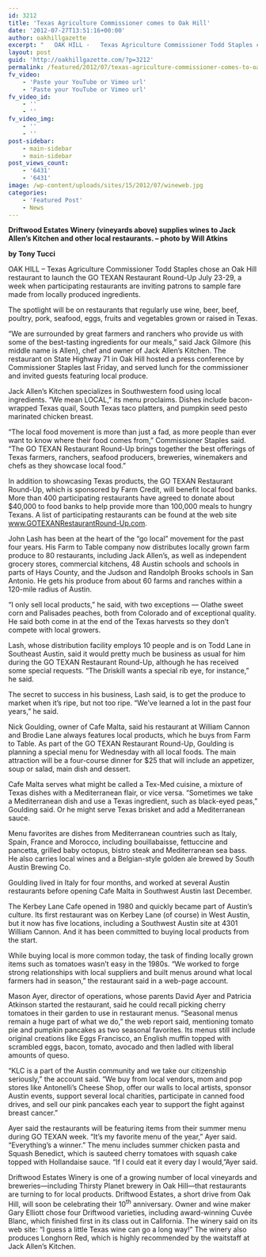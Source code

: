 ```yaml
---
id: 3212
title: 'Texas Agriculture Commissioner comes to Oak Hill'
date: '2012-07-27T13:51:16+00:00'
author: oakhillgazette
excerpt: "   OAK HILL -   Texas Agriculture Commissioner Todd Staples chose an Oak Hill restaurant to launch the GO TEXAN Restaurant Round-Up July 23-29, a week when participating restaurants are inviting patrons to sample fare made from locally produced ingredients.\n   The spotlight will be on restaurants that regularly use wine, beer, beef, poultry, pork, seafood, eggs, fruits and vegetables grown or raised in Texas.\n  \"We are surrounded by great farmers and ranchers who provide us with some of the best-tasting ingredients for our meals,\" said Jack Gilmore (his middle name is Allen), chef and owner of Jack Allen's Kitchen. The restaurant on State Highway 71 in Oak Hill hosted a press conference by Commissioner Staples last Friday, and served lunch for the commissioner and invited guests featuring local produce."
layout: post
guid: 'http://oakhillgazette.com/?p=3212'
permalink: /featured/2012/07/texas-agriculture-commissioner-comes-to-oak-hill-to-put-the-spotlight-on-locally-grown-food/
fv_video:
    - 'Paste your YouTube or Vimeo url'
    - 'Paste your YouTube or Vimeo url'
fv_video_id:
    - ''
    - ''
fv_video_img:
    - ''
    - ''
post-sidebar:
    - main-sidebar
    - main-sidebar
post_views_count:
    - '6431'
    - '6431'
image: /wp-content/uploads/sites/15/2012/07/wineweb.jpg
categories:
    - 'Featured Post'
    - News
---
```


**Driftwood Estates Winery (vineyards above) supplies wines to Jack Allen’s Kitchen and other local restaurants. – photo by Will Atkins**

**by Tony Tucci**

OAK HILL – Texas Agriculture Commissioner Todd Staples chose an Oak Hill restaurant to launch the GO TEXAN Restaurant Round-Up July 23-29, a week when participating restaurants are inviting patrons to sample fare made from locally produced ingredients.

The spotlight will be on restaurants that regularly use wine, beer, beef, poultry, pork, seafood, eggs, fruits and vegetables grown or raised in Texas.

“We are surrounded by great farmers and ranchers who provide us with some of the best-tasting ingredients for our meals,” said Jack Gilmore (his middle name is Allen), chef and owner of Jack Allen’s Kitchen. The restaurant on State Highway 71 in Oak Hill hosted a press conference by Commissioner Staples last Friday, and served lunch for the commissioner and invited guests featuring local produce.

Jack Allen’s Kitchen specializes in Southwestern food using local ingredients. “We mean LOCAL,” its menu proclaims. Dishes include bacon-wrapped Texas quail, South Texas taco platters, and pumpkin seed pesto marinated chicken breast.

“The local food movement is more than just a fad, as more people than ever want to know where their food comes from,” Commissioner Staples said. “The GO TEXAN Restaurant Round-Up brings together the best offerings of Texas farmers, ranchers, seafood producers, breweries, winemakers and chefs as they showcase local food.”

In addition to showcasing Texas products, the GO TEXAN Restaurant Round-Up, which is sponsored by Farm Credit, will benefit local food banks. More than 400 participating restaurants have agreed to donate about $40,000 to food banks to help provide more than 100,000 meals to hungry Texans. A list of participating restaurants can be found at the web site www.GOTEXANRestaurantRound-Up.com.

John Lash has been at the heart of the “go local” movement for the past four years. His Farm to Table company now distributes locally grown farm produce to 80 restaurants, including Jack Allen’s, as well as independent grocery stores, commercial kitchens, 48 Austin schools and schools in parts of Hays County, and the Judson and Randolph Brooks schools in San Antonio. He gets his produce from about 60 farms and ranches within a 120-mile radius of Austin.

“I only sell local products,” he said, with two exceptions — Olathe sweet corn and Palisades peaches, both from Colorado and of exceptional quality. He said both come in at the end of the Texas harvests so they don’t compete with local growers.

Lash, whose distribution facility employs 10 people and is on Todd Lane in Southeast Austin, said it would pretty much be business as usual for him during the GO TEXAN Restaurant Round-Up, although he has received some special requests. “The Driskill wants a special rib eye, for instance,” he said.

The secret to success in his business, Lash said, is to get the produce to market when it’s ripe, but not too ripe. “We’ve learned a lot in the past four years,” he said.

Nick Goulding, owner of Cafe Malta, said his restaurant at William Cannon and Brodie Lane always features local products, which he buys from Farm to Table. As part of the GO TEXAN Restaurant Round-Up, Goulding is planning a special menu for Wednesday with all local foods. The main attraction will be a four-course dinner for $25 that will include an appetizer, soup or salad, main dish and dessert.

Cafe Malta serves what might be called a Tex-Med cuisine, a mixture of Texas dishes with a Mediterranean flair, or vice versa. “Sometimes we take a Mediterranean dish and use a Texas ingredient, such as black-eyed peas,” Goulding said. Or he might serve Texas brisket and add a Mediterranean sauce.

Menu favorites are dishes from Mediterranean countries such as Italy, Spain, France and Morocco, including bouillabaisse, fettuccine and pancetta, grilled baby octopus, bistro steak and Mediterranean sea bass. He also carries local wines and a Belgian-style golden ale brewed by South Austin Brewing Co.

Goulding lived in Italy for four months, and worked at several Austin restaurants before opening Cafe Malta in Southwest Austin last December.

The Kerbey Lane Cafe opened in 1980 and quickly became part of Austin’s culture. Its first restaurant was on Kerbey Lane (of course) in West Austin, but it now has five locations, including a Southwest Austin site at 4301 William Cannon. And it has been committed to buying local products from the start.

While buying local is more common today, the task of finding locally grown items such as tomatoes wasn’t easy in the 1980s. “We worked to forge strong relationships with local suppliers and built menus around what local farmers had in season,” the restaurant said in a web-page account.

Mason Ayer, director of operations, whose parents David Ayer and Patricia Atkinson started the restaurant, said he could recall picking cherry tomatoes in their garden to use in restaurant menus. “Seasonal menus remain a huge part of what we do,” the web report said, mentioning tomato pie and pumpkin pancakes as two seasonal favorites. Its menus still include original creations like Eggs Francisco, an English muffin topped with scrambled eggs, bacon, tomato, avocado and then ladled with liberal amounts of queso.

“KLC is a part of the Austin community and we take our citizenship seriously,” the account said. “We buy from local vendors, mom and pop stores like Antonelli’s Cheese Shop, offer our walls to local artists, sponsor Austin events, support several local charities, participate in canned food drives, and sell our pink pancakes each year to support the fight against breast cancer.”

Ayer said the restaurants will be featuring items from their summer menu during GO TEXAN week. “It’s my favorite menu of the year,” Ayer said. “Everything’s a winner.” The menu includes summer chicken pasta and Squash Benedict, which is sauteed cherry tomatoes with squash cake topped with Hollandaise sauce. “If I could eat it every day I would,”Ayer said.

Driftwood Estates Winery is one of a growing number of local vineyards and breweries—including Thirsty Planet brewery in Oak Hill—that restaurants are turning to for local products. Driftwood Estates, a short drive from Oak Hill, will soon be celebrating their 10<sup>th</sup> anniversary. Owner and wine maker Gary Elliott chose four Driftwood varieties, including award-winning Cuvée Blanc, which finished first in its class out in California. The winery said on its web site: “I guess a little Texas wine can go a long way!” The winery also produces Longhorn Red, which is highly recommended by the waitstaff at Jack Allen’s Kitchen.